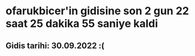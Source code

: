# ofarukbicer'in gidisine son 2 gun 22 saat 25 dakika 55 saniye kaldi

## Gidis tarihi: 30.09.2022 :(